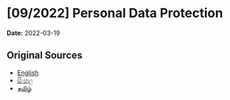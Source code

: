 # [09/2022] Personal Data Protection

**Date:** 2022-03-19

## Original Sources

- [English](https://documents.gov.lk/view/acts/2022/3/09-2022_E.pdf)
- [සිංහල](https://documents.gov.lk/view/acts/2022/3/09-2022_S.pdf)
- [தமிழ்](https://documents.gov.lk/view/acts/2022/3/09-2022_T.pdf)
